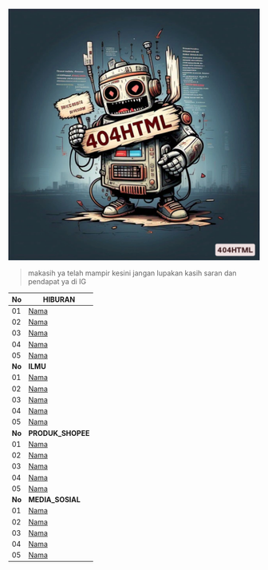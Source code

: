 ![WILDAN HIDAYAT](https://raw.githubusercontent.com/404HTML/for/refs/heads/main/404HTML.webp)

> makasih ya telah mampir kesini jangan lupakan kasih saran dan pendapat ya di IG 

|**No**|**HIBURAN**|
|-|-|
|01|[Nama](link)
|02|[Nama](link)
|03|[Nama](link)
|04|[Nama](link)
|05|[Nama](link)
|**No**|**ILMU**|
|01|[Nama](link)
|02|[Nama](link)
|03|[Nama](link)
|04|[Nama](link)
|05|[Nama](link)
|**No**|**PRODUK_SHOPEE**|
|01|[Nama](link)
|02|[Nama](link)
|03|[Nama](link)
|04|[Nama](link)
|05|[Nama](link)
|**No**|**MEDIA_SOSIAL**|
|01|[Nama](link)
|02|[Nama](link)
|03|[Nama](link)
|04|[Nama](link)
|05|[Nama](link)
